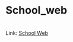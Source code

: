 # School_web
<br>
Link:
<span><a href="https://adityamahekar.github.io/School_web/"> School Web </a></span>
